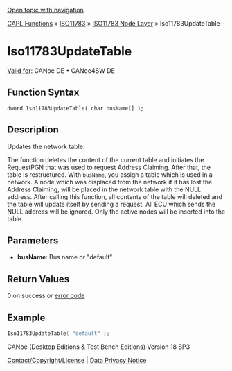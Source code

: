 [Open topic with navigation](../../../../../../CANoeDEFamily.htm#Topics/CAPLFunctions/ISO11783/ISONodeLayer/Functions/CAPLfunctionIso11783UpdateTable.md)

[CAPL Functions](../../../CAPLfunctions.md) » [ISO11783](../../CAPLfunctionsISO11783Overview.md) » [ISO11783 Node Layer](../CAPLfunctionsISONLOverview.md) » Iso11783UpdateTable

# Iso11783UpdateTable

[Valid for](../../../../Shared/FeatureAvailability.md):  CANoe DE • CANoe4SW DE

## Function Syntax

```
dword Iso11783UpdateTable( char busName[] );
```

## Description

Updates the network table.

The function deletes the content of the current table and initiates the RequestPGN that was used to request Address Claiming. After that, the table is restructured. With `busName`, you assign a table which is used in a network. A node which was displaced from the network if it has lost the Address Claiming, will be placed in the network table with the NULL address. After calling this function, all contents of the table will deleted and the table will update itself by sending a request. All ECU which sends the NULL address will be ignored. Only the active nodes will be inserted into the table.

## Parameters

- **busName**: Bus name or "default"

## Return Values

0 on success or [error code](../CAPLfunctionsISONLErrorCodes.md)

## Example

```c
Iso11783UpdateTable( "default" );
```

CANoe (Desktop Editions & Test Bench Editions) Version 18 SP3

[Contact/Copyright/License](../../../../Shared/ContactCopyrightLicense.md) | [Data Privacy Notice](https://www.vector.com/int/en/company/get-info/privacy-policy/)
